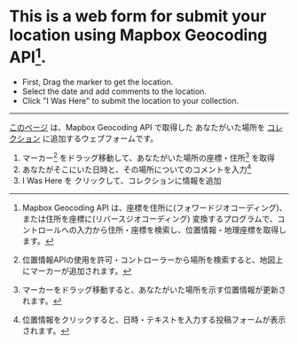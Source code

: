 # This is a web form for submit your location using Mapbox Geocoding API[^1].

- First, Drag the marker to get the location.
- Select the date and add comments to the location.
- Click "I Was Here" to submit the location to your collection.

---

[^1]:Mapbox Geocoding API は、座標を住所に(フォワードジオコーディング)、または住所を座標に(リバースジオコーディング) 変換するプログラムで、コントロールへの入力から住所・座標を検索し、位置情報・地理座標を取得します。

[このページ](../search/) は、Mapbox Geocoding API で取得した あなたがいた場所を [コレクション](../profile/) に追加するウェブフォームです。
1. マーカー[^2] をドラッグ移動して、あなたがいた場所の座標・住所[^3] を取得
2. あなたがそこにいた日時と、その場所についてのコメントを入力[^4]
3. I Was Here を クリックして、コレクションに情報を追加

[^2]:位置情報APIの使用を許可・コントローラーから場所を検索すると、地図上にマーカーが追加されます。
[^3]:マーカーをドラッグ移動すると、あなたがいた場所を示す位置情報が更新されます。
[^4]:位置情報をクリックすると、日時・テキストを入力する投稿フォームが表示されます。
